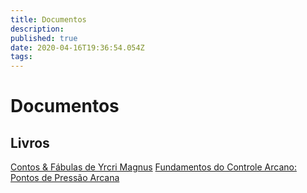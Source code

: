 ```yaml
---
title: Documentos
description: 
published: true
date: 2020-04-16T19:36:54.054Z
tags: 
---
```


<!-- SUBTITLE: Visão geral sobre Documentos -->

# Documentos

## Livros
[Contos & Fábulas de Yrcri Magnus](http://localhost/documentos/contos-fabulas-de-yrcri-magnus#contos-fabulas-de-yrcri-magnus)
[Fundamentos do Controle Arcano: Pontos de Pressão Arcana
](http://localhost/documentos/fundamentos-do-controle-arcano-pontos-de-pressão-arcana)
